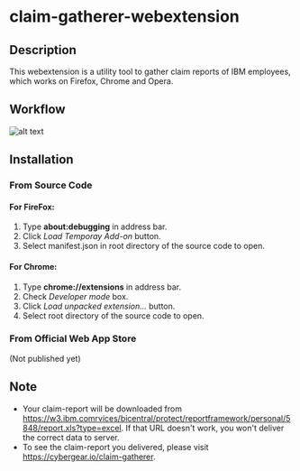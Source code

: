 # claim-gatherer-webextension
## Description
This webextension is a utility tool to gather claim reports of IBM employees, which works on Firefox, Chrome and Opera.

## Workflow
![alt text](https://raw.githubusercontent.com/binartist/claim-gatherer-webextension/master/workflow.png "workflow")

## Installation
### From Source Code
#### For FireFox:
  1. Type **about:debugging** in address bar.
  2. Click *Load Temporay Add-on* button.
  3. Select manifest.json in root directory of the source code to open.

#### For Chrome:
  1. Type **chrome://extensions** in address bar.
  2. Check *Developer mode* box.
  3. Click *Load unpacked extension...* button.
  4. Select root directory of the source code to open.

### From Official Web App Store
(Not published yet)

## Note 
* Your claim-report will be downloaded from https://w3.ibm.comrvices/bicentral/protect/reportframework/personal/5848/report.xls?type=excel. If that URL doesn't work, you won't deliver the correct data to server.
* To see the claim-report you delivered, please visit https://cybergear.io/claim-gatherer.
